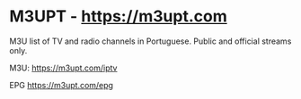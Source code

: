 # M3UPT - https://m3upt.com

M3U list of TV and radio channels in Portuguese. Public and official streams only.

M3U: https://m3upt.com/iptv

EPG https://m3upt.com/epg
